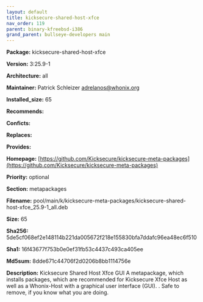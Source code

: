 ```yaml
---
layout: default
title: kicksecure-shared-host-xfce
nav_order: 119
parent: binary-kfreebsd-i386
grand_parent: bullseye-developers main
---
```


**Package:** kicksecure-shared-host-xfce

**Version:** 3:25.9-1

**Architecture:**  all

**Maintainer:**  Patrick Schleizer <adrelanos@whonix.org>

**Installed_size:**  65

**Recommends:**  

**Conficts:**  

**Replaces:**  

**Provides:**  

**Homepage:**  [https://github.com/Kicksecure/kicksecure-meta-packages](https://github.com/Kicksecure/kicksecure-meta-packages)

**Priority:**  optional

**Section:** metapackages

**Filename:**  pool/main/k/kicksecure-meta-packages/kicksecure-shared-host-xfce_25.9-1_all.deb

**Size:**  65

**Sha256:**  5de5cf068ef2e148114b221da005672f218e155830bfa7ddafc96ea48ec6f510

**Sha1:**  16f43677f753b0e0ef31fb53c4437c493ca405ee

**Md5sum:**  8dde671c44706f2d0206b8bb1114756e

**Description:** Kicksecure Shared Host Xfce GUI
 A metapackage, which installs packages, which are recommended for
 Kicksecure Xfce Host as well as a Whonix-Host with a graphical user interface
 (GUI).
 .
 Safe to remove, if you know what you are doing.



